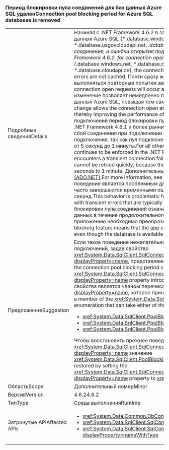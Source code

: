 ### <a name="connection-pool-blocking-period-for-azure-sql-databases-is-removed"></a><span data-ttu-id="f121c-101">Период блокировки пула соединений для баз данных Azure SQL удален</span><span class="sxs-lookup"><span data-stu-id="f121c-101">Connection pool blocking period for Azure SQL databases is removed</span></span>

|   |   |
|---|---|
|<span data-ttu-id="f121c-102">Подробные сведения</span><span class="sxs-lookup"><span data-stu-id="f121c-102">Details</span></span>|<span data-ttu-id="f121c-103">Начиная с .NET Framework 4.6.2 в запросах на открытие подключения к известным базам данных Azure SQL (*.database.windows.net, *.database.chinacloudapi.cn, *.database.usgovcloudapi.net, *.database.cloudapi.de) удален период блокировки пула соединения, и ошибки открытия подключения не кэшируются.</span><span class="sxs-lookup"><span data-stu-id="f121c-103">Starting with the .NET Framework 4.6.2, for connection open requests to known Azure SQL databases (*.database.windows.net, *.database.chinacloudapi.cn, *.database.usgovcloudapi.net, *.database.cloudapi.de), the connection pool blocking period is removed, and connection open errors are not cached.</span></span> <span data-ttu-id="f121c-104">Почти сразу же после временных ошибок подключения будут выполняться повторные попытки запросов на открытие подключения.</span><span class="sxs-lookup"><span data-stu-id="f121c-104">Attempts to retry connection open requests will occur almost immediately after transient connection errors.</span></span> <span data-ttu-id="f121c-105">Это изменение позволяет немедленно повторять попытку открытого подключения к базам данных Azure SQL, повышая тем самым производительность облачных приложений.</span><span class="sxs-lookup"><span data-stu-id="f121c-105">This change allows the connection open attempt to be retried immediately for Azure SQL databases, thereby improving the performance of cloud- enabled apps.</span></span> <span data-ttu-id="f121c-106">Для всех остальных попыток подключений период блокировки пула подключений продолжает действовать и далее. В .NET Framework 4.6.1 и более ранних версиях, когда приложение обнаруживает временный сбой соединения при подключении к базе данных, невозможно быстро повторять попытки подключения, так как пул подключений кэширует ошибку и повторно создает ее в периоде от 5 секунд до 1 минуты.</span><span class="sxs-lookup"><span data-stu-id="f121c-106">For all other connection attempts, the connection pool blocking period continues to be enforced.In the .NET Framework 4.6.1 and earlier versions, when an app encounters a transient connection failure when connecting to a database, the connection attempt cannot be retried quickly, because the connection pool caches the error and re-throws it for 5 seconds to 1 minute.</span></span> <span data-ttu-id="f121c-107">Дополнительные сведения см. в разделе [Пулы подключений SQL Server (ADO.NET)](~/docs/framework/data/adonet/sql-server-connection-pooling.md).</span><span class="sxs-lookup"><span data-stu-id="f121c-107">For more information, see [SQL Server Connection Pooling (ADO.NET)](~/docs/framework/data/adonet/sql-server-connection-pooling.md).</span></span> <span data-ttu-id="f121c-108">Такое поведение является проблемным для подключений к базам данных Azure SQL, так как они часто завершаются временными ошибками, которые обычно устраняются через несколько секунд.</span><span class="sxs-lookup"><span data-stu-id="f121c-108">This behavior is problematic for connections to Azure SQL databases, which often fail with transient errors that are typically recovered from within a few seconds.</span></span> <span data-ttu-id="f121c-109">Функция блокировки пула соединений означает, что приложение не может подключиться к базе данных в течение продолжительного периода, даже если база данных доступна и приложению необходимо преобразование в течение нескольких секунд.</span><span class="sxs-lookup"><span data-stu-id="f121c-109">The connection pool blocking feature means that the app cannot connect to the database for an extensive period, even though the database is available and the app needs to render within a few seconds.</span></span>|
|<span data-ttu-id="f121c-110">Предложение</span><span class="sxs-lookup"><span data-stu-id="f121c-110">Suggestion</span></span>|<span data-ttu-id="f121c-111">Если такое поведение нежелательно, вы можете настроить период блокирования пула подключений, задав свойство <xref:System.Data.SqlClient.SqlConnectionStringBuilder.PoolBlockingPeriod?displayProperty=name>, представленное в .NET Framework 4.6.2.</span><span class="sxs-lookup"><span data-stu-id="f121c-111">If this behavior is undesirable, the connection pool blocking period can be configured by setting the <xref:System.Data.SqlClient.SqlConnectionStringBuilder.PoolBlockingPeriod?displayProperty=name> property introduced in the .NET Framework 4.6.2.</span></span> <span data-ttu-id="f121c-112">Значение этого свойства является членом перечисления <xref:System.Data.SqlClient.PoolBlockingPeriod?displayProperty=name>, которое принимает одно из трех значений:</span><span class="sxs-lookup"><span data-stu-id="f121c-112">The value of the property is a member of the <xref:System.Data.SqlClient.PoolBlockingPeriod?displayProperty=name> enumeration that can take either of three values:</span></span><ul><li><xref:System.Data.SqlClient.PoolBlockingPeriod.AlwaysBlock></li><li><xref:System.Data.SqlClient.PoolBlockingPeriod.Auto></li><li><xref:System.Data.SqlClient.PoolBlockingPeriod.NeverBlock></li></ul><span data-ttu-id="f121c-113">Чтобы восстановить прежнее поведение, задайте свойству <xref:System.Data.SqlClient.SqlConnectionStringBuilder.PoolBlockingPeriod?displayProperty=name> значение <xref:System.Data.SqlClient.PoolBlockingPeriod.AlwaysBlock>.</span><span class="sxs-lookup"><span data-stu-id="f121c-113">The previous behavior can be restored by setting the <xref:System.Data.SqlClient.SqlConnectionStringBuilder.PoolBlockingPeriod?displayProperty=name> property to <xref:System.Data.SqlClient.PoolBlockingPeriod.AlwaysBlock>.</span></span>|
|<span data-ttu-id="f121c-114">Область</span><span class="sxs-lookup"><span data-stu-id="f121c-114">Scope</span></span>|<span data-ttu-id="f121c-115">Дополнительный номер</span><span class="sxs-lookup"><span data-stu-id="f121c-115">Minor</span></span>|
|<span data-ttu-id="f121c-116">Версия</span><span class="sxs-lookup"><span data-stu-id="f121c-116">Version</span></span>|<span data-ttu-id="f121c-117">4.6.2</span><span class="sxs-lookup"><span data-stu-id="f121c-117">4.6.2</span></span>|
|<span data-ttu-id="f121c-118">Тип</span><span class="sxs-lookup"><span data-stu-id="f121c-118">Type</span></span>|<span data-ttu-id="f121c-119">Среда выполнения</span><span class="sxs-lookup"><span data-stu-id="f121c-119">Runtime</span></span>|
|<span data-ttu-id="f121c-120">Затронутые API</span><span class="sxs-lookup"><span data-stu-id="f121c-120">Affected APIs</span></span>|<ul><li><xref:System.Data.Common.DbConnection.OpenAsync?displayProperty=nameWithType></li><li><xref:System.Data.SqlClient.SqlConnection.Open?displayProperty=nameWithType></li><li><xref:System.Data.SqlClient.SqlConnection.OpenAsync(System.Threading.CancellationToken)?displayProperty=nameWithType></li></ul>|

